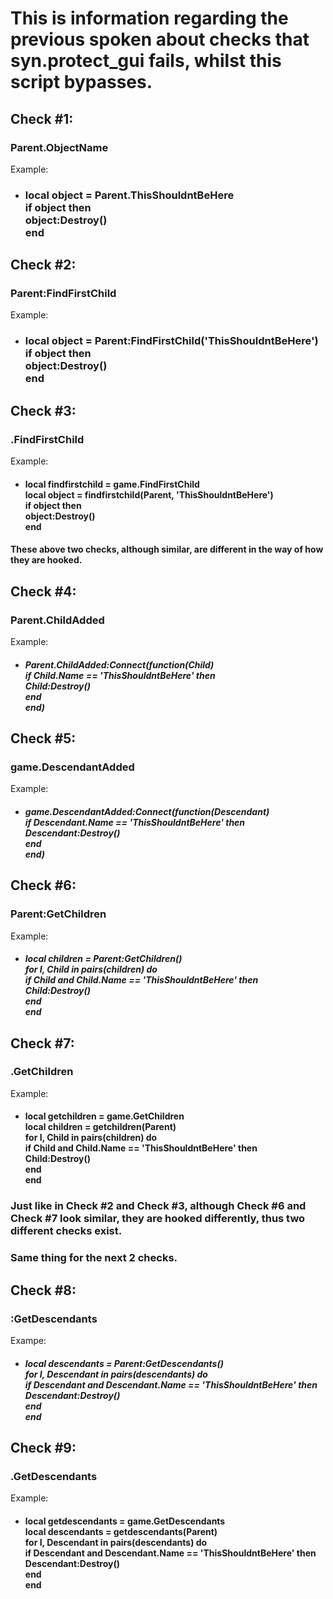 # This is information regarding the previous spoken about checks that syn.protect_gui fails, whilst this script bypasses.

## Check \#1:
### Parent.ObjectName
Example:
- ### local object = Parent.ThisShouldntBeHere<br>if object then<br>object:Destroy()<br>end

## Check \#2:
### Parent:FindFirstChild
Example:
- ### local object = Parent:FindFirstChild('ThisShouldntBeHere')<br>if object then<br>object:Destroy()<br>end

## Check \#3:
### .FindFirstChild
Example:
- #### local findfirstchild = game.FindFirstChild <br>local object = findfirstchild(Parent, 'ThisShouldntBeHere')<br>if object then<br>object:Destroy()<br>end

#### These above two checks, although similar, are different in the way of how they are hooked. <!--<br></br>Check \#2 is hooked through the game's metamethod, whilst Check \#3 is hooked through the Parent.FindFirstChild function. <br></br> The detection used in Check \#3 is quite common as saving the game or another object's function to a variable and then calling that function with the first argument of the actual object (in this case the parent) is common as doing this allows you to not need to use the : operator getting the desired function every time and instead just use the saved function (that wouldn't change in the first place, meaning you would not need to get the desired every time) which can pose as a performance boost.-->

## Check \#4:
### Parent.ChildAdded
Example:
- ##### Parent.ChildAdded:Connect(function(Child)<br>if Child.Name == 'ThisShouldntBeHere' then<br>Child:Destroy()<br>end<br>end)

## Check \#5:
### game.DescendantAdded
Example:
- ##### game.DescendantAdded:Connect(function(Descendant)<br>if Descendant.Name == 'ThisShouldntBeHere' then<br>Descendant:Destroy()<br>end<br>end)

## Check \#6:
### Parent:GetChildren
Example:
- ##### local children = Parent:GetChildren()<br>for I, Child in pairs(children) do<br>if Child and Child.Name == 'ThisShouldntBeHere' then<br>Child:Destroy()<br>end<br>end

## Check \#7:
### .GetChildren
Example:
- #### local getchildren = game.GetChildren <br>local children = getchildren(Parent)<br>for I, Child in pairs(children) do<br>if Child and Child.Name == 'ThisShouldntBeHere' then<br>Child:Destroy()<br>end<br>end

### Just like in Check \#2 and Check \#3, although Check \#6 and Check \#7 look similar, they are hooked differently, thus two different checks exist.
### Same thing for the next 2 checks.

## Check \#8:
### :GetDescendants
Exampe:
- ##### local descendants = Parent:GetDescendants()<br>for I, Descendant in pairs(descendants) do<br>if Descendant and Descendant.Name == 'ThisShouldntBeHere' then<br>Descendant:Destroy()<br>end<br>end

## Check \#9:
### .GetDescendants
Example:
- #### local getdescendants = game.GetDescendants <br>local descendants = getdescendants(Parent)<br>for I, Descendant in pairs(descendants) do<br>if Descendant and Descendant.Name == 'ThisShouldntBeHere' then<br>Descendant:Destroy()<br>end<br>end
